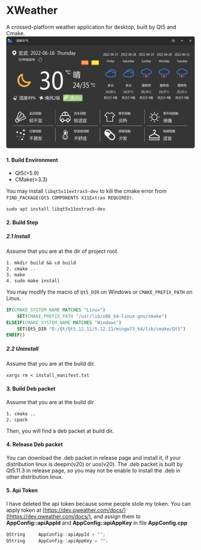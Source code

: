 # XWeather
A crossed-platform weather application for desktop, built by Qt5 and Cmake.
![](./exhibition/city_weather.png)

#### 1. Build Environment
- Qt5(>5.9)
- CMake(>3.3)

You may install `libqt5x11extras5-dev` to kill the cmake error from `FIND_PACKAGE(Qt5 COMPONENTS X11Extras REQUIRED)`.

```shell
sudo apt install libqt5x11extras5-dev
```

#### 2. Build Step

##### 2.1 Install 
Assume that you are at the dir of project root.
```shell
1. mkdir build && cd build
2. cmake ..
3. make 
4. sudo make install
```

You may modify the macro of ``Qt5_DIR`` on Windows or `CMAKE_PREFIX_PATH` on Linux.
```cmake
IF(CMAKE_SYSTEM_NAME MATCHES "Linux")
    SET(CMAKE_PREFIX_PATH "/usr/lib/x86_64-linux-gnu/cmake")
ELSEIF(CMAKE_SYSTEM_NAME MATCHES "Windows")
    SET(Qt5_DIR "D:/Qt/Qt5.12.11/5.12.11/mingw73_64/lib/cmake/Qt5")
ENDIF()
```

##### 2.2 Uninstall
Assume that you are at the build dir.
```shell
xargs rm < install_manifest.txt
```

#### 3. Build Deb packet
Assume that you are at the build dir.
```
1. cmake ..
2. cpack
```
Then, you will find a deb packet at build dir.

#### 4. Release Deb packet
You can download the .deb packet in release page and install it, if your distribution linux is deepin(v20) or uos(v20).
The .deb packet is built by Qt5.11.3 in release page, so you may not be enable to install the .deb in other distribution linux.

#### 5. Api Token
I have deleted the api token because some people stole my token. You can apply token at [https://dev.qweather.com/docs/](!https://dev.qweather.com/docs/), and assign them to  **AppConfig::apiAppId** and **AppConfig::apiAppKey** in file **AppConfig.cpp**
```c++
QString     AppConfig::apiAppId = "";
QString     AppConfig::apiAppKey = "";
```